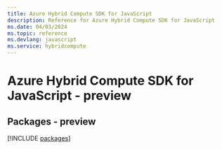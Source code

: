 ```yaml
---
title: Azure Hybrid Compute SDK for JavaScript
description: Reference for Azure Hybrid Compute SDK for JavaScript
ms.date: 04/03/2024
ms.topic: reference
ms.devlang: javascript
ms.service: hybridcompute
---
```

# Azure Hybrid Compute SDK for JavaScript - preview
## Packages - preview
[!INCLUDE [packages](hybrid-compute-index.md)]